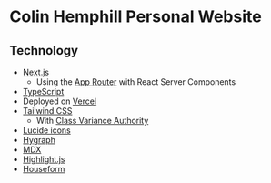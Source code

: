 # Colin Hemphill Personal Website

## Technology

- [Next.js](https://nextjs.org/)
  - Using the [App Router](https://beta.nextjs.org/docs) with React Server Components
- [TypeScript](https://www.typescriptlang.org/)
- Deployed on [Vercel](https://vercel.com/)
- [Tailwind CSS](https://tailwindcss.com/)
  - With [Class Variance Authority](https://cva.style/docs)
- [Lucide icons](https://lucide.dev/)
- [Hygraph](https://hygraph.com/)
- [MDX](https://mdxjs.com/)
- [Highlight.js](https://highlightjs.org/)
- [Houseform](https://houseform.dev/)
